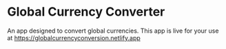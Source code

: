 # Global Currency Converter

An app designed to convert global currencies.
This app is live for your use at https://globalcurrencyconversion.netlify.app
